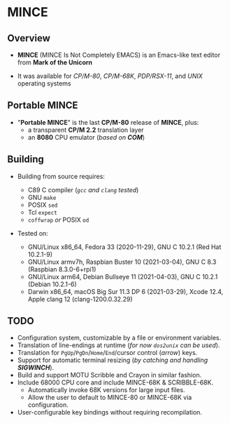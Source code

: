 # MINCE

## Overview

* **MINCE** (MINCE Is Not Completely EMACS) is an Emacs-like text editor from **Mark of the Unicorn**

* It was available for *CP/M-80*, *CP/M-68K*, *PDP/RSX-11*, and *UNIX* operating systems

## Portable MINCE

* "**Portable MINCE**" is the last **CP/M-80** release of **MINCE**, plus:
  * a transparent **CP/M 2.2** translation layer
  * an **8080** CPU emulator (_based on **COM**_)

## Building

* Building from source requires:
  * C89 C compiler (*`gcc` and `clang` tested*)
  * GNU `make`
  * POSIX `sed`
  * Tcl `expect`
  * `coffwrap` *or* POSIX `od`

* Tested on:
  * GNU/Linux x86_64, Fedora 33 (2020-11-29), GNU C 10.2.1 (Red Hat 10.2.1-9)
  * GNU/Linux armv7h, Raspbian Buster 10 (2021-03-04), GNU C 8.3 (Raspbian 8.3.0-6+rpi1)
  * GNU/Linux arm64, Debian Bullseye 11 (2021-04-03), GNU C 10.2.1 (Debian 10.2.1-6)
  * Darwin x86_64, macOS Big Sur 11.3 DP 6 (2021-03-29), Xcode 12.4, Apple clang 12 (clang-1200.0.32.29)

## TODO

* Configuration system, customizable by a file or environment variables.
* Translation of line-endings at runtime (*for now `dos2unix` can be used*).
* Translation for `PgUp`/`PgDn`/`Home`/`End`/cursor control (*arrow*) keys.
* Support for automatic terminal resizing (_by catching and handling **SIGWINCH**_).
* Build and support MOTU Scribble and Crayon in similar fashion.
* Include 68000 CPU core and include MINCE-68K & SCRIBBLE-68K.
  * Automatically invoke 68K versions for large input files.
  * Allow the user to default to MINCE-80 or MINCE-68K via configuration.
* User-configurable key bindings without requiring recompilation.
